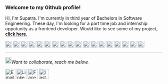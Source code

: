 <!-- ### Howdy 👋 -->

<!--
**Supatra-P/Supatra-P** is a ✨ _special_ ✨ repository because its `README.md` (this file) appears on your GitHub profile.

Here are some ideas to get you started:

- 🔭 I’m currently working on ...
- 🌱 I’m currently learning ...
- 👯 I’m looking to collaborate on ...
- 🤔 I’m looking for help with ...
- 💬 Ask me about ...
- 📫 How to reach me: ...
- 😄 Pronouns: ...
- ⚡ Fun fact: ...
-->

<!-- ## Howdy!😳 ***** -->

### Welcome to my Github profile!
Hi, I'm Supatra. I'm currently in third year of Bachelors in Software Engineering.
These day, I'm looking for a part time job and internship oppotunity as a frontend developer. Would like to see some of my project, <a href="https://github.com/Supatra-P?tab=repositories"><b>click here.</b></a>

<a href="https://www.typescriptlang.org/" title="Typescript"><img src="https://github.com/get-icon/geticon/raw/master/icons/typescript-icon.svg" alt="Typescript" width="21px" height="21px"></a>
<a href="https://developer.mozilla.org/en-US/docs/Web/JavaScript" title="JavaScript"><img src="https://github.com/get-icon/geticon/raw/master/icons/javascript.svg" alt="JavaScript" width="21px" height="21px"></a>
<a href="https://reactjs.org/" title="React"><img src="https://github.com/get-icon/geticon/raw/master/icons/react.svg" alt="React" width="21px" height="21px"></a>
<a href="https://www.w3.org/TR/CSS/" title="CSS3"><img src="https://github.com/get-icon/geticon/raw/master/icons/css-3.svg" alt="CSS3" width="21px" height="21px"></a>
<a href="https://www.w3.org/TR/html5/" title="HTML5"><img src="https://github.com/get-icon/geticon/raw/master/icons/html-5.svg" alt="HTML5" width="21px" height="21px"></a>
<a href="http://dart.dev" title="Dart"><img src="https://user-images.githubusercontent.com/78303835/216830650-80860ab2-f11a-4188-a052-6510f4eb6a10.svg" alt="Dart" width="21px" height="21px"></a>
<a href="http://flutter.dev" title="Flutter"><img src="https://github.com/get-icon/geticon/raw/master/icons/flutter.svg" alt="Flutter" width="21px" height="21px"></a>
<a href="https://www.java.com/" title="Java"><img src="https://github.com/get-icon/geticon/raw/master/icons/java.svg" alt="Java" width="21px" height="21px"></a>
<a href="https://www.python.org/" title="Python"><img src="https://github.com/get-icon/geticon/raw/master/icons/python.svg" alt="Python" width="21px" height="21px"></a>
<a href="https://php.net/" title="PHP"><img src="https://github.com/get-icon/geticon/raw/master/icons/php.svg" alt="PHP" width="21px" height="21px"></a>
<a href="https://www.codeigniter.com/" title="CodeIgniter"><img src="https://github.com/get-icon/geticon/raw/master/icons/codeigniter.svg" alt="CodeIgniter" width="21px" height="21px"></a>
<a href="https://dev.mysql.com/" title="MySQL"><img src="https://github.com/get-icon/geticon/raw/master/icons/mysql.svg" alt="MySQL" width="21px" height="21px"></a>
<a href="https://www.rabbitmq.com" title="RabbitMQ"><img src="https://github.com/get-icon/geticon/raw/master/icons/rabbitmq.svg" alt="RabbitMQ" width="21px" height="21px"></a>
<a href="https://git-scm.com/" title="Git"><img src="https://github.com/get-icon/geticon/raw/master/icons/git-icon.svg" alt="Git" width="21px" height="21px"></a>
<a href="https://www.adobe.com/products/photoshop.html" title="Adobe Photoshop"><img src="https://github.com/get-icon/geticon/raw/master/icons/adobe-photoshop.svg" alt="Adobe Photoshop" width="21px" height="21px"></a>
<a href="https://www.adobe.com/products/illustrator.html" title="Adobe Illustrator"><img src="https://github.com/get-icon/geticon/raw/master/icons/adobe-illustrator.svg" alt="Adobe Illustrator" width="21px" height="21px"></a>
<a href="https://helpx.adobe.com/support/xd.html" title="Adobe XD"><img src="https://github.com/get-icon/geticon/raw/master/icons/adobe-xd.svg" alt="Adobe XD" width="21px" height="21px"></a>
<a href="http://figma.com" title="Figma"><img src="https://github.com/get-icon/geticon/raw/master/icons/figma.svg" alt="Figma" width="21px" height="21px"></a>

---

<a href="https://emoji.gg/emoji/1177-makimaisaiming"><img src="https://cdn3.emoji.gg/emojis/1177-makimaisaiming.png" width="20px" height="20px" alt="MakimaIsAiming"></a><i>Want to collaborate, reach me below.</i>

<a href="mailto: supatra.pinjinda@gmail.com" title="Email"><img src="https://user-images.githubusercontent.com/78303835/216836184-ef70d0c8-292a-4eeb-9a77-29d666ae6baa.png" alt="Email" width="32px" height="32px"></a>
<a href="https://www.linkedin.com/in/supatra-p/" title="LinkedIn"><img src="https://user-images.githubusercontent.com/78303835/216836180-37a9c0a6-1723-4eab-a688-70ecadc9e6fa.png" alt="LinkedIn" width="32px" height="32px"></a>
<a href="https://www.facebook.com/Kkaorinl.Sp.in" title="Facebook"><img src="https://user-images.githubusercontent.com/78303835/216836188-916c2c50-62f5-43ed-8779-10ae3618bae7.png" alt="Facebook" width="32px" height="32px"></a>
<a href="https://www.instagram.com/uspienc/" title="Instagram"><img src="https://user-images.githubusercontent.com/78303835/216836176-5846aaad-8f49-413e-8e34-1afcf9a481b9.png" alt="Instagram" width="32px" height="32px"></a>

<!-- <a href="" title=""><img src="" alt="" width="21px" height="21px"></a> -->
<!-- <a href="https://nodejs.org/" title="Node.js"><img src="https://github.com/get-icon/geticon/raw/master/icons/nodejs-icon.svg" alt="Node.js" width="21px" height="21px"></a> -->


<!-- Programming Languages

<img src="https://img.shields.io/badge/HTML5-E34F26?style=for-the-badge&logo=html5&logoColor=white" /> <img src="https://img.shields.io/badge/CSS3-1572B6?style=for-the-badge&logo=css3&logoColor=white" /> <img src="https://img.shields.io/badge/JavaScript-323330?style=for-the-badge&logo=javascript&logoColor=F7DF1E" /> <img src="https://img.shields.io/badge/Dart-0175C2?style=for-the-badge&logo=dart&logoColor=white" /> <img src="https://img.shields.io/badge/Python-FFD43B?style=for-the-badge&logo=python&logoColor=blue" /> <img src="https://img.shields.io/badge/Java-E76F00?style=for-the-badge&logo=java&logoColor=white" />

Frameworks & Libraries

<img src="https://img.shields.io/badge/React-20232A?style=for-the-badge&logo=react&logoColor=61DAFB" /> <img src="https://img.shields.io/badge/Flutter-02569B?style=for-the-badge&logo=flutter&logoColor=white" /> <img src="https://img.shields.io/badge/Apache-D22128?style=for-the-badge&logo=Apache&logoColor=white" /> <img src="https://img.shields.io/badge/Codeigniter-EF4223?style=for-the-badge&logo=codeigniter&logoColor=white" /> <img src="https://img.shields.io/badge/Xampp-F37623?style=for-the-badge&logo=xampp&logoColor=white" />

Database

<img src="https://img.shields.io/badge/MySQL-005C84?style=for-the-badge&logo=mysql&logoColor=white" /> <img src="https://img.shields.io/badge/MariaDB-003545?style=for-the-badge&logo=mariadb&logoColor=white" /> <img src="https://img.shields.io/badge/rabbitmq-%23FF6600.svg?&style=for-the-badge&logo=rabbitmq&logoColor=white" />

Design

<img src="https://img.shields.io/badge/Adobe%20Illustrator-FF9A00?style=for-the-badge&logo=adobe%20illustrator&logoColor=white" /> <img src="https://img.shields.io/badge/Adobe%20Photoshop-31A8FF?style=for-the-badge&logo=Adobe%20Photoshop&logoColor=black" /> <img src="https://img.shields.io/badge/Adobe%20XD-470137?style=for-the-badge&logo=Adobe%20XD&logoColor=#FF61F6" /> <img src="https://img.shields.io/badge/Figma-F24E1E?style=for-the-badge&logo=figma&logoColor=white" /> <img src="https://img.shields.io/badge/Canva-%2300C4CC.svg?&style=for-the-badge&logo=Canva&logoColor=white" /> <img src="https://img.shields.io/badge/Framer-black?style=for-the-badge&logo=framer&logoColor=blue" /> <img src="https://img.shields.io/badge/Unsplash-000000?style=for-the-badge&logo=Unsplash&logoColor=white" />
 -->

